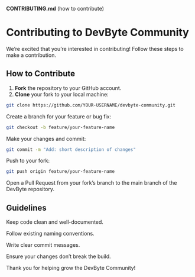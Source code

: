 **CONTRIBUTING.md** (how to contribute)  

# Contributing to DevByte Community

We’re excited that you’re interested in contributing! Follow these steps to make a contribution.

## How to Contribute

1. **Fork** the repository to your GitHub account.
2. **Clone** your fork to your local machine:
```bash
git clone https://github.com/YOUR-USERNAME/devbyte-community.git
```
Create a branch for your feature or bug fix:
```bash
git checkout -b feature/your-feature-name
```
Make your changes and commit:
```bash
git commit -m "Add: short description of changes"
```
Push to your fork:
```bash
git push origin feature/your-feature-name
```
Open a Pull Request from your fork’s branch to the main branch of the DevByte repository.

## Guidelines

Keep code clean and well-documented.

Follow existing naming conventions.

Write clear commit messages.

Ensure your changes don’t break the build.

Thank you for helping grow the DevByte Community!
